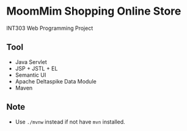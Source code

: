 # MoomMim Shopping Online Store

INT303 Web Programming Project

## Tool
- Java Servlet
- JSP + JSTL + EL
- Semantic UI
- Apache Deltaspike Data Module
- Maven

## Note
- Use `./mvnw` instead if not have `mvn` installed.